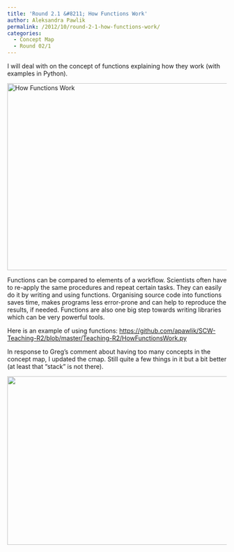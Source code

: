 ```yaml
---
title: 'Round 2.1 &#8211; How Functions Work'
author: Aleksandra Pawlik
permalink: /2012/10/round-2-1-how-functions-work/
categories:
  - Concept Map
  - Round 02/1
---
```

I will deal with on the concept of functions explaining how they work (with examples in Python).

[<img class="alignnone  wp-image-925" title="How Functions Work" src="http://teaching.software-carpentry.org/wp-content/uploads/2012/10/how_functions_work-1024x621.jpg" alt="How Functions Work" width="707" height="428" />][1]

Functions can be compared to elements of a workflow. Scientists often have to re-apply the same procedures and repeat certain tasks. They can easily do it by writing and using functions. Organising source code into functions saves time, makes programs less error-prone and can help to reproduce the results, if needed. Functions are also one big step towards writing libraries which can be very powerful tools.

Here is an example of using functions: https://github.com/apawlik/SCW-Teaching-R2/blob/master/Teaching-R2/HowFunctionsWork.py

In response to Greg&#8217;s comment about having too many concepts in the concept map, I updated the cmap. Still quite a few things in it but a bit better (at least that &#8220;stack&#8221; is not there).

[<img class="alignnone size-large wp-image-1087" title="How Functions Work 2" src="http://teaching.software-carpentry.org/wp-content/uploads/2012/10/functions2-1024x560.jpg" alt="" width="707" height="386" />][2]

&nbsp;

&nbsp;

 [1]: http://teaching.software-carpentry.org/wp-content/uploads/2012/10/how_functions_work.jpg
 [2]: http://teaching.software-carpentry.org/wp-content/uploads/2012/10/functions2.jpg
